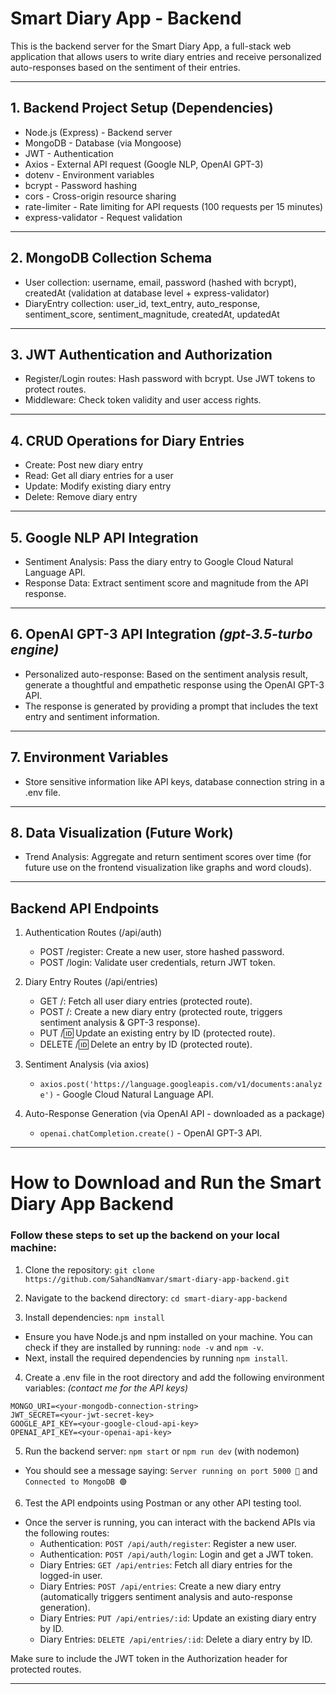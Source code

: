 # Smart Diary App - Backend

This is the backend server for the Smart Diary App, a full-stack web application that allows users to write diary entries and receive personalized auto-responses based on the sentiment of their entries.

---

## 1. Backend Project Setup (Dependencies)

- Node.js (Express) - Backend server
- MongoDB - Database (via Mongoose)
- JWT - Authentication
- Axios - External API request (Google NLP, OpenAI GPT-3)
- dotenv - Environment variables
- bcrypt - Password hashing
- cors - Cross-origin resource sharing
- rate-limiter - Rate limiting for API requests (100 requests per 15 minutes)
- express-validator - Request validation

---

## 2. MongoDB Collection Schema

- User collection: username, email, password (hashed with bcrypt), createdAt (validation at database level + express-validator)
- DiaryEntry collection: user_id, text_entry, auto_response, sentiment_score, sentiment_magnitude, createdAt, updatedAt

---

## 3. JWT Authentication and Authorization

- Register/Login routes: Hash password with bcrypt. Use JWT tokens to protect routes.
- Middleware: Check token validity and user access rights.

---

## 4. CRUD Operations for Diary Entries

- Create: Post new diary entry
- Read: Get all diary entries for a user
- Update: Modify existing diary entry
- Delete: Remove diary entry

---

## 5. Google NLP API Integration

- Sentiment Analysis: Pass the diary entry to Google Cloud Natural Language API.
- Response Data: Extract sentiment score and magnitude from the API response.

---

## 6. OpenAI GPT-3 API Integration _(gpt-3.5-turbo engine)_

- Personalized auto-response: Based on the sentiment analysis result, generate a thoughtful and empathetic response using the OpenAI GPT-3 API.
- The response is generated by providing a prompt that includes the text entry and sentiment information.

---

## 7. Environment Variables

- Store sensitive information like API keys, database connection string in a .env file.

---

## 8. Data Visualization (Future Work)

- Trend Analysis: Aggregate and return sentiment scores over time (for future use on the frontend visualization like graphs and word clouds).

---

## Backend API Endpoints

1. Authentication Routes (/api/auth)

   - POST /register: Create a new user, store hashed password.
   - POST /login: Validate user credentials, return JWT token.

2. Diary Entry Routes (/api/entries)

   - GET /: Fetch all user diary entries (protected route).
   - POST /: Create a new diary entry (protected route, triggers sentiment analysis & GPT-3 response).
   - PUT /:id: Update an existing entry by ID (protected route).
   - DELETE /:id: Delete an entry by ID (protected route).

3. Sentiment Analysis (via axios)

   - `axios.post('https://language.googleapis.com/v1/documents:analyze')` - Google Cloud Natural Language API.

4. Auto-Response Generation (via OpenAI API - downloaded as a package)
   - `openai.chatCompletion.create()` - OpenAI GPT-3 API.

---

# How to Download and Run the Smart Diary App Backend

### Follow these steps to set up the backend on your local machine:

1. Clone the repository: `git clone https://github.com/SahandNamvar/smart-diary-app-backend.git`

2. Navigate to the backend directory: `cd smart-diary-app-backend`

3. Install dependencies: `npm install`

- Ensure you have Node.js and npm installed on your machine. You can check if they are installed by running: `node -v` and `npm -v`.
- Next, install the required dependencies by running `npm install`.

4. Create a .env file in the root directory and add the following environment variables: _(contact me for the API keys)_

```
MONGO_URI=<your-mongodb-connection-string>
JWT_SECRET=<your-jwt-secret-key>
GOOGLE_API_KEY=<your-google-cloud-api-key>
OPENAI_API_KEY=<your-openai-api-key>
```

5. Run the backend server: `npm start` or `npm run dev` (with nodemon)

- You should see a message saying: `Server running on port 5000 🚀` and `Connected to MongoDB 🟢`

6. Test the API endpoints using Postman or any other API testing tool.

- Once the server is running, you can interact with the backend APIs via the following routes:
  - Authentication: `POST /api/auth/register`: Register a new user.
  - Authentication: `POST /api/auth/login`: Login and get a JWT token.
  - Diary Entries: `GET /api/entries`: Fetch all diary entries for the logged-in user.
  - Diary Entries: `POST /api/entries`: Create a new diary entry (automatically triggers sentiment analysis and auto-response generation).
  - Diary Entries: `PUT /api/entries/:id`: Update an existing diary entry by ID.
  - Diary Entries: `DELETE /api/entries/:id`: Delete a diary entry by ID.

Make sure to include the JWT token in the Authorization header for protected routes.

---
